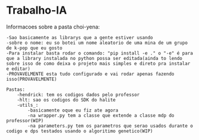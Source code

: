 # Trabalho-IA

Informacoes sobre a pasta choi-yena:
    
    -Sao basicamente as librarys que a gente estiver usando
    -sobre o nome: eu so botei um nome aleatorio de uma mina de um grupo de k-pop que eu gosto
    -Para instalar basta rodar o comando: "pip install -e ." o "-e" é para que a library instalada no python possa ser editada(ainda to lendo sobre isso de como deixa o projeto mais simples e direto pra instalar e editar)
    -PROVAVELMENTE esta tudo configurado e vai rodar apenas fazendo isso(PROVAVELMENTE)

    Pastas:
        -hendrick: tem os codigos dados pelo professor
        -hlt: sao os codigos do SDK do halite
        -utils_:
            -basicamente oque eu fiz ate agora
            -na wrapper.py tem a classe que extende a classe mdp do professor(WIP)
            -na parameters.py tem os parametros que serao usados durante o codigo e dps testados usando o algoritimo genetico(WIP)
